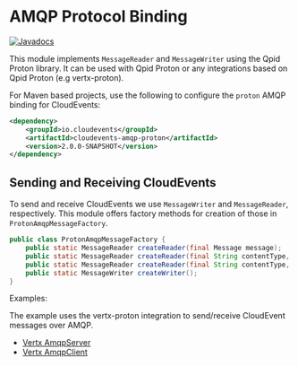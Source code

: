 # AMQP Protocol Binding

[![Javadocs](http://www.javadoc.io/badge/io.cloudevents/cloudevents-amqp-proton.svg?color=green)](http://www.javadoc.io/doc/io.cloudevents/cloudevents-amqp-proton)

This module implements `MessageReader` and `MessageWriter` using the Qpid Proton library. It can be used with Qpid Proton or any integrations based on Qpid Proton  (e.g vertx-proton). 

For Maven based projects, use the following to configure the `proton` AMQP binding for CloudEvents:

```xml
<dependency>
    <groupId>io.cloudevents</groupId>
    <artifactId>cloudevents-amqp-proton</artifactId>
    <version>2.0.0-SNAPSHOT</version>
</dependency>
```

## Sending and Receiving CloudEvents

To send and receive CloudEvents we use `MessageWriter` and `MessageReader`, respectively.
This module offers factory methods for creation of those in `ProtonAmqpMessageFactory`.

```java
public class ProtonAmqpMessageFactory {
    public static MessageReader createReader(final Message message);
    public static MessageReader createReader(final String contentType, final byte[] payload);
    public static MessageReader createReader(final String contentType, final ApplicationProperties props, final byte[] payload);
    public static MessageWriter createWriter();
}
```

Examples:

The example uses the vertx-proton integration to send/receive CloudEvent messages over AMQP.
* [Vertx AmqpServer](../../examples/amqp-proton/src/main/java/io/cloudevents/examples/amqp/vertx/AmqpServer.java)
* [Vertx AmqpClient](../../examples/amqp-proton/src/main/java/io/cloudevents/examples/amqp/vertx/AmqpClient.java)
